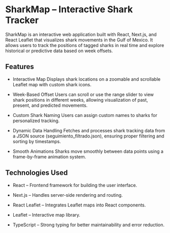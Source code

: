 # SharkMap – Interactive Shark Tracker

SharkMap is an interactive web application built with React, Next.js, and React Leaflet that visualizes shark movements in the Gulf of Mexico. It allows users to track the positions of tagged sharks in real time and explore historical or predictive data based on week offsets.

## Features

* Interactive Map
Displays shark locations on a zoomable and scrollable Leaflet map with custom shark icons.

* Week-Based Offset
Users can scroll or use the range slider to view shark positions in different weeks, allowing visualization of past, present, and predicted movements.

* Custom Shark Naming
Users can assign custom names to sharks for personalized tracking.

* Dynamic Data Handling
Fetches and processes shark tracking data from a JSON source (seguimiento_filtrado.json), ensuring proper filtering and sorting by timestamps.

* Smooth Animations
Sharks move smoothly between data points using a frame-by-frame animation system.

## Technologies Used

* React – Frontend framework for building the user interface.

* Next.js – Handles server-side rendering and routing.

* React Leaflet – Integrates Leaflet maps into React components.

* Leaflet – Interactive map library.

* TypeScript – Strong typing for better maintainability and error reduction.